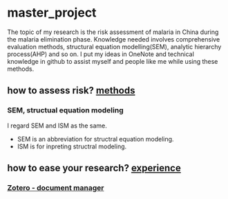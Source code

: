 # master_project
The topic of my research is the risk assessment of malaria in China during the malaria elimination phase.
Knowledge needed involves comprehensive evaluation methods, structural equation modelling(SEM), analytic hierarchy process(AHP) and so on.
I put my ideas in OneNote and technical knowledge in github to assist myself and people like me while using these methods.

## how to assess risk?   [methods](/methods/)
### SEM, structual equation modeling
I regard SEM and ISM as the same. 
- SEM is an abbreviation for structral equation modeling.
- ISM is for inpreting structral modeling.


## how to ease your research?  [experience](/experience/)
### [Zotero - document manager](/experience/zotero.md)
